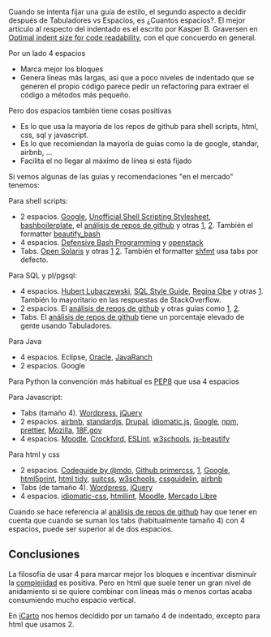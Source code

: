 Cuando se intenta fijar una guía de estilo, el segundo aspecto a decidir después de Tabuladores vs Espacios, es ¿Cuantos espacios?. El mejor artículo al respecto del indentado es el escrito por Kasper B. Graversen en [Optimal indent size for code readability](http://firstclassthoughts.co.uk/Articles/Readability/OptimalIndentSizeForCodeReadability.html), con el que concuerdo en general.

Por un lado 4 espacios

-   Marca mejor los bloques
-   Genera líneas más largas, así que a poco niveles de indentado que se generen el propio código parece pedir un refactoring para extraer el código a métodos más pequeño.

Pero dos espacios también tiene cosas positivas

-   Es lo que usa la mayoría de los repos de github para shell scripts, html, css, sql y javascript.
-   Es lo que recomiendan la mayoría de guías como la de google, standar, airbnb, ...
-   Facilita el no llegar al máximo de línea si está fijado

Si vemos algunas de las guías y recomendaciones "en el mercado" tenemos:

Para shell scripts:

-   2 espacios. [Google](https://google.github.io/styleguide/shell.xml), [Unofficial Shell Scripting Stylesheet](http://www.tldp.org/LDP/abs/html/unofficialst.html), [bashboilerplate](http://bash3boilerplate.sh/), el [análisis de repos de github](https://ukupat.github.io/tabs-or-spaces/) y otras [1](https://github.com/icy/bash-coding-style), [2](https://github.com/AJAlabs/bash-style-guide). También el formatter [beautify_bash](https://arachnoid.com/python/beautify_bash_program.html)
-   4 espacios. [Defensive Bash Programming](http://www.kfirlavi.com/blog/2012/11/14/defensive-bash-programming/) y [openstack](https://github.com/openstack-dev/bashate)
-   Tabs. [Open Solaris](https://web.archive.org/web/20070802095239/http://opensolaris.org/os/community/on/shellstyle/) y otras [1](https://github.com/bahamas10/bash-style-guide) [2](https://github.com/progrium/bashstyle). También el formatter [shfmt](https://github.com/mvdan/sh) usa tabs por defecto.

Para SQL y pl/pgsql:

-   4 espacios. [Hubert Lubaczewski](https://www.depesz.com/2009/01/04/maintainable-queries-my-point-of-view/), [SQL Style Guide](http://www.sqlstyle.guide/#create-syntax), [Regina Obe](http://www.postgresonline.com/journal/archives/97-SQL-Coding-Standards-To-Each-His-Own-Part-II.html) y otras [1](https://www.xaprb.com/blog/2006/04/26/sql-coding-standards/). También lo mayoritario en las respuestas de StackOverflow.
-   2 espacios. El [análisis de repos de github](https://ukupat.github.io/tabs-or-spaces/) y otras guías como [1](https://github.com/elierotenberg/coding-styles/blob/master/postgres.md), [2](https://github.com/meadmaker/sql-style-guide).
-   Tabs. El [análisis de repos de github](https://ukupat.github.io/tabs-or-spaces/) tiene un porcentaje elevado de gente usando Tabuladores.

Para Java

-   4 espacios. Eclipse, [Oracle](http://www.oracle.com/technetwork/java/javase/documentation/codeconventions-136091.html#262), [JavaRanch](https://javaranch.com/style.jsp)
-   2 espacios. Google

Para Python la convención más habitual es [PEP8](https://www.python.org/dev/peps/pep-0008/) que usa 4 espacios

Para Javascript:

-   Tabs (tamaño 4). [Wordpress](https://make.wordpress.org/core/handbook/best-practices/coding-standards/), [jQuery](https://contribute.jquery.org/style-guide/js/)
-   2 espacios. [airbnb](https://github.com/airbnb/javascript), [standardjs](https://standardjs.com/), [Drupal](https://www.drupal.org/docs/develop/standards/javascript/javascript-coding-standards), [idiomatic.js](https://github.com/rwaldron/idiomatic.js), [Google](https://google.github.io/styleguide/jsguide.html), [npm](https://docs.npmjs.com/misc/coding-style), [prettier](https://github.com/prettier/prettier), [Mozilla](https://developer.mozilla.org/en-US/docs/Mozilla/Developer_guide/Coding_Style), [18F.gov](https://frontend.18f.gov/#css)
-   4 espacios. [Moodle](https://docs.moodle.org/dev/Javascript/Coding_Style), [Crockford](http://javascript.crockford.com/code.html), [ESLint](https://eslint.org/docs/developer-guide/code-conventions), [w3schools](https://www.w3schools.com/js/js_conventions.asp), [js-beautify](https://github.com/beautify-web/js-beautify)

Para html y css

-   2 espacios. [Codeguide by @mdo](https://github.com/mdo/code-guide), [Github primercss](http://primercss.io/guidelines/), [1](https://github.com/xfiveco/html-coding-standards), [Google](https://google.github.io/styleguide/htmlcssguide.html), [html5print](https://github.com/berniey/html5print), [html tidy](http://www.html-tidy.org/), [suitcss](https://github.com/suitcss/suit/blob/master/doc/STYLE.md), [w3schools](https://www.w3schools.com/html/html5_syntax.asp), [cssguidelin](https://cssguidelin.es/), [airbnb](https://github.com/airbnb/css)
-   Tabs (de tamaño 4). [Wordpress](https://make.wordpress.org/core/handbook/best-practices/coding-standards/), [jQuery](https://contribute.jquery.org/style-guide/)
-   4 espacios. [idiomatic-css](https://github.com/necolas/idiomatic-css), [htmllint](https://github.com/htmllint/htmllint), [Moodle](https://docs.moodle.org/dev/CSS_Coding_Style), [Mercado Libre](https://github.com/mercadolibre/css-style-guide)

Cuando se hace referencia al [análisis de repos de github](https://ukupat.github.io/tabs-or-spaces/) hay que tener en cuenta que cuando se suman los tabs (habitualmente tamaño 4) con 4 espacios, puede ser superior al de dos espacios.

## Conclusiones

La filosofía de usar 4 para marcar mejor los bloques e incentivar disminuír la [complejidad](https://en.wikipedia.org/wiki/Cyclomatic_complexity) es positiva. Pero en html que suele tener un gran nivel de anidamiento si se quiere combinar con líneas más o menos cortas acaba consumiendo mucho espacio vertical.

En [iCarto](http://icarto.es/) nos hemos decidido por un tamaño 4 de indentado, excepto para html que usamos 2.
